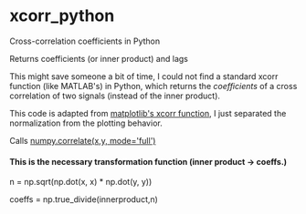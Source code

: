 # xcorr_python
Cross-correlation coefficients in Python

Returns coefficients (or inner product) and lags

This might save someone a bit of time, I could not find a standard xcorr function (like MATLAB's) in Python, which returns the *coefficients* of a cross correlation of two signals (instead of the inner product). 

This code is adapted from [matplotlib's xcorr function](https://matplotlib.org/examples/pylab_examples/xcorr_demo.html "matplotlib xcorr()"), I just separated the normalization from the plotting behavior.

Calls [numpy.correlate(x,y, mode='full')](https://docs.scipy.org/doc/numpy-1.13.0/reference/generated/numpy.correlate.html "numpy.correlate()")

#### This is the necessary transformation function (inner product -> coeffs.)
n = np.sqrt(np.dot(x, x) * np.dot(y, y)) 

coeffs = np.true_divide(innerproduct,n)
